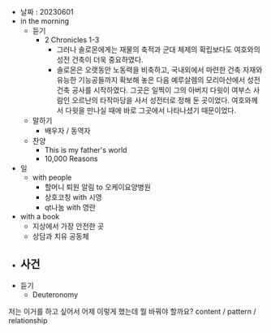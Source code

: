 - 날짜 : 20230601
- in the morning
	- 듣기
		- 2 Chronicles 1-3
			- 그러나 솔로몬에게는 재물의 축적과 군대 체제의 확립보다도 여호와의 성전 건축이 더욱 중요하였다.
			- 솔로몬은 오랫동안 노동력을 비축하고, 국내외에서 마련한 건축 자재와 유능한 기능공들까지 확보해 놓은 다음 예루살렘의 모리아산에서 성전건축 공사를 시작하였다. 그곳은 일찍이 그의 아버지 다윗이 여부스 사람인 오르난의 타작마당을 사서 성전터로 정해 둔 곳이었다. 여호와께서 다윗을 만나실 때에 바로 그곳에서 나타나셨기 때문이었다.
	- 말하기
		-  배우자 / 동역자 
	- 찬양
		- This is my father's world
		- 10,000 Reasons
- 일
	- with people
		- 할머니 퇴원 알림 to 오케이요양병원
		- 상호코칭 with 시영
		- qt나눔 with 영란
- with a book
	- 지상에서 가장 안전한 곳
	- 상담과 치유 공동체
- 사건
	-
- 듣기
	- Deuteronomy 


저는 이거를 하고 싶어서 어제 이렇게 했는데 뭘 바꿔야 할까요?
content / pattern / relationship